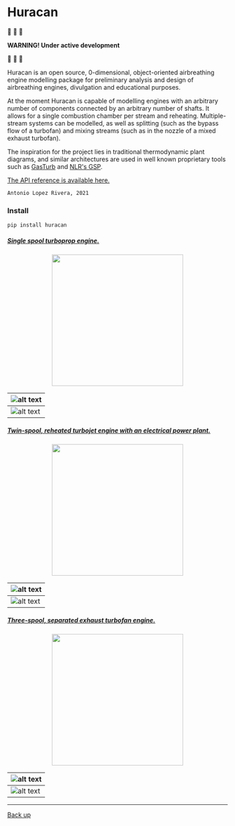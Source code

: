 # Huracan

:construction: :construction: :construction:

__WARNING! Under active development__

:construction: :construction: :construction:

Huracan is an open source, 0-dimensional, object-oriented airbreathing engine 
modelling package for preliminary analysis and design of airbreathing engines, 
divulgation and educational purposes.

At the moment Huracan is capable of modelling engines with an arbitrary number of 
components connected by an arbitrary number of shafts. It allows for a single 
combustion chamber per stream and reheating. Multiple-stream systems can be modelled, 
as well as splitting (such as the bypass flow of a turbofan) and mixing streams (such 
as in the nozzle of a mixed exhaust turbofan).

The inspiration for the project lies in traditional thermodynamic plant diagrams, 
and similar architectures are used in well known proprietary tools such as 
[GasTurb](https://www.gasturb.de/) and [NLR's GSP](https://www.gspteam.com/index.html).

[The API reference is available here.](https://huracan-docs.github.io/)

`Antonio Lopez Rivera, 2021`

### Install

    pip install huracan

##### _[Single spool turboprop engine.](https://github.com/alopezrivera/huracan/blob/master/examples/turboprop/turboprop_1s-1s.py)_

<p align="center">
  <img width=300 src="docs/figures/log_turboprop.png" />
</p>

| ![alt text](docs/figures/Tp_turboprop.png "T-p plot") |
| --- |
| ![alt text](docs/figures/pV_turboprop.png "p-V plot") |

##### _[Twin-spool, reheated turbojet engine with an electrical power plant.](https://github.com/alopezrivera/huracan/blob/master/examples/turbojet/turbojet_1s-2s.py)_

<p align="center">
  <img width=300 src="docs/figures/log_turbojet.png" />
</p>

| ![alt text](docs/figures/Tp_turbojet.png "T-p plot") |
| --- |
| ![alt text](docs/figures/pV_turbojet.png "p-V plot") |

##### _[Three-spool, separated exhaust turbofan engine.](https://github.com/alopezrivera/huracan/blob/master/examples/turbofan/turbofan_3s-2s.py)_

<p align="center">
  <img width=300 src="docs/figures/log_turbofan.png" />
</p>

| ![alt text](docs/figures/Tp_turbofan.png "T-p plot") |
| --- |
| ![alt text](docs/figures/pV_turbofan.png "p-V plot") |

---
[Back up](#huracan)
